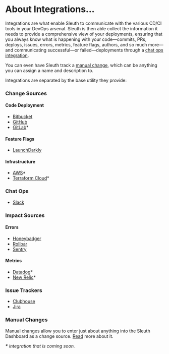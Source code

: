 # About Integrations...

Integrations are what enable Sleuth to communicate with the various CD/CI tools in your DevOps arsenal. Sleuth is then able collect the information it needs to provide a comprehensive view of your deployments, ensuring that you always know what is happening with your code—commits, PRs, deploys, issues, errors, metrics, feature flags, authors, and so much more—and communicating successful—or failed—deployments through a [chat ops integration](about-integrations.md#chat-ops). 

You can even have Sleuth track a [manual change](manual-changes.md), which can be anything you can assign a name and description to. 

Integrations are separated by the base utility they provide: 

### Change Sources

#### Code Deployment

* [Bitbucket](change-sources/code-deployment/bitbucket.md)
* [GitHub](change-sources/code-deployment/github.md)
* [GitLab](change-sources/code-deployment/gitlab.md)\*

#### Feature Flags

* [LaunchDarkly](change-sources/feature-flags/launchdarkly.md)

#### Infrastructure

* [AWS](change-sources/infrastructure/aws.md)\*
* [Terraform Cloud](change-sources/infrastructure/terraform-cloud.md)\*

### Chat Ops

* [Slack](chat-ops/slack.md)

### Impact Sources

#### Errors

* [Honeybadger](impact-sources/errors/honeybadger.md)
* [Rollbar](impact-sources/errors/rollbar.md)
* [Sentry](impact-sources/errors/sentry.md)

#### Metrics

* [Datadog](impact-sources/metrics/datadog.md)\*
* [New Relic](impact-sources/metrics/new-relic.md)\*

### Issue Trackers

* [Clubhouse](issue-trackers/clubhouse.md)
* [Jira](issue-trackers/jira.md)

### Manual Changes

Manual changes allow you to enter just about anything into the Sleuth Dashboard as a change source. [Read](manual-changes.md) more about it. 

_**\*** integration that is coming soon._ 

